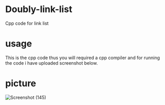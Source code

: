 # Doubly-link-list
Cpp code for link list
# usage
This is the cpp code thus you will required a cpp compiler and for running the code i have uploaded screenshot below.
# picture
![Screenshot (145)](https://user-images.githubusercontent.com/49730497/85856699-17e52900-b7d6-11ea-9ebb-dae60aa30c72.png)
